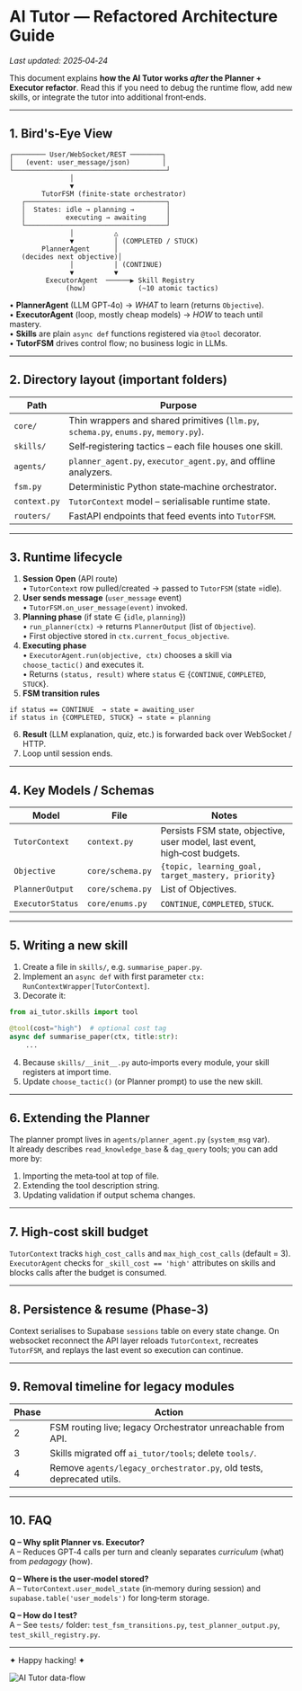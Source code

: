 # AI Tutor — Refactored Architecture Guide

_Last updated: 2025‑04‑24_

This document explains **how the AI Tutor works _after_ the Planner + Executor refactor**.  Read this if you need to debug the runtime flow, add new skills, or integrate the tutor into additional front‑ends.

---

## 1. Bird's‑Eye View

```
┌──────── User/WebSocket/REST ────────┐
│   (event: user_message/json)        │
└──────────────────────────────────────┘
               │
               ▼
        TutorFSM (finite‑state orchestrator)
   ┌───────────────────────────────────┐
   │  States: idle → planning →        │
   │          executing → awaiting     │
   └───────────────────────────────────┘
               │          △
               ▼          │ (COMPLETED / STUCK)
        PlannerAgent      │
   (decides next objective)│
               │          │ (CONTINUE)
               ▼          ▼
         ExecutorAgent  ──────▶ Skill Registry
              (how)             (~10 atomic tactics)
```

• **PlannerAgent** (LLM GPT‑4o) → _WHAT_ to learn (returns `Objective`).  
• **ExecutorAgent** (loop, mostly cheap models) → _HOW_ to teach until mastery.  
• **Skills** are plain `async def` functions registered via `@tool` decorator.  
• **TutorFSM** drives control flow; no business logic in LLMs.

---

## 2. Directory layout (important folders)

| Path | Purpose |
|------|---------|
| `core/` | Thin wrappers and shared primitives (`llm.py`, `schema.py`, `enums.py`, `memory.py`). |
| `skills/` | Self‑registering tactics – each file houses one skill. |
| `agents/` | `planner_agent.py`, `executor_agent.py`, and offline analyzers. |
| `fsm.py` | Deterministic Python state‑machine orchestrator. |
| `context.py` | `TutorContext` model – serialisable runtime state. |
| `routers/` | FastAPI endpoints that feed events into `TutorFSM`. |

---

## 3. Runtime lifecycle

1. **Session Open** (API route)  
   • `TutorContext` row pulled/created → passed to `TutorFSM` (state =idle).
2. **User sends message** (`user_message` event)  
   • `TutorFSM.on_user_message(event)` invoked.
3. **Planning phase** (if state ∈ {`idle`, `planning`})  
   • `run_planner(ctx)` → returns `PlannerOutput` (list of `Objective`).  
   • First objective stored in `ctx.current_focus_objective`.
4. **Executing phase**  
   • `ExecutorAgent.run(objective, ctx)` chooses a skill via `choose_tactic()` and executes it.  
   • Returns `(status, result)` where `status` ∈ {`CONTINUE`, `COMPLETED`, `STUCK`}.
5. **FSM transition rules**
```
if status == CONTINUE  → state = awaiting_user
if status in {COMPLETED, STUCK} → state = planning
```
6. **Result** (LLM explanation, quiz, etc.) is forwarded back over WebSocket / HTTP.
7. Loop until session ends.

---

## 4. Key Models / Schemas

| Model | File | Notes |
|-------|------|-------|
| `TutorContext` | `context.py` | Persists FSM state, objective, user model, last event, high‑cost budgets. |
| `Objective` | `core/schema.py` | `{topic, learning_goal, target_mastery, priority}` |
| `PlannerOutput` | `core/schema.py` | List of Objectives. |
| `ExecutorStatus` | `core/enums.py` | `CONTINUE`, `COMPLETED`, `STUCK`. |

---

## 5. Writing a new skill

1. Create a file in `skills/`, e.g. `summarise_paper.py`.
2. Implement an `async def` with first parameter `ctx: RunContextWrapper[TutorContext]`.
3. Decorate it:
```python
from ai_tutor.skills import tool

@tool(cost="high")  # optional cost tag
async def summarise_paper(ctx, title:str):
    ...
```
4. Because `skills/__init__.py` auto‑imports every module, your skill registers at import time.
5. Update `choose_tactic()` (or Planner prompt) to use the new skill.

---

## 6. Extending the Planner

The planner prompt lives in `agents/planner_agent.py` (`system_msg` var).  
It already describes `read_knowledge_base` & `dag_query` tools; you can add more by:
1. Importing the meta‑tool at top of file.  
2. Extending the tool description string.  
3. Updating validation if output schema changes.

---

## 7. High‑cost skill budget

`TutorContext` tracks `high_cost_calls` and `max_high_cost_calls` (default = 3).  
`ExecutorAgent` checks for `_skill_cost == 'high'` attributes on skills and blocks calls after the budget is consumed.

---

## 8. Persistence & resume (Phase‑3)

Context serialises to Supabase `sessions` table on every state change.  On websocket reconnect the API layer reloads `TutorContext`, recreates `TutorFSM`, and replays the last event so execution can continue.

---

## 9. Removal timeline for legacy modules

| Phase | Action |
|-------|--------|
| 2 | FSM routing live; legacy Orchestrator unreachable from API. |
| 3 | Skills migrated off `ai_tutor/tools`; delete `tools/`. |
| 4 | Remove `agents/legacy_orchestrator.py`, old tests, deprecated utils. |

---

## 10. FAQ

**Q – Why split Planner vs. Executor?**  
A – Reduces GPT‑4 calls per turn and cleanly separates _curriculum_ (what) from _pedagogy_ (how).

**Q – Where is the user‑model stored?**  
A – `TutorContext.user_model_state` (in‑memory during session) and `supabase.table('user_models')` for long‑term storage.

**Q – How do I test?**  
A – See `tests/` folder: `test_fsm_transitions.py`, `test_planner_output.py`, `test_skill_registry.py`.

---

✦ Happy hacking! ✦ 

![AI Tutor data-flow](docs/assets/architecture.svg) 